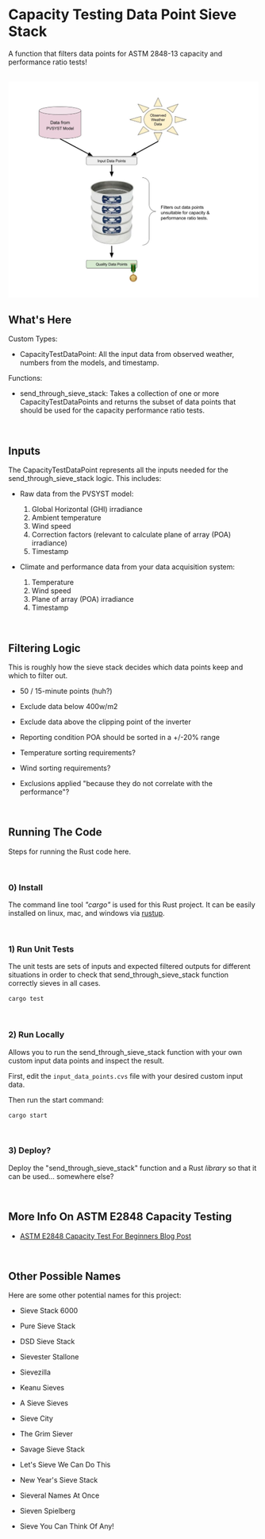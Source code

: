 
# Capacity Testing Data Point Sieve Stack

A function that filters data points for ASTM 2848-13 capacity and performance ratio tests!

<br/>

<img src="./Capacity-Testing-Sieve-Stack-Diagram.jpg">

<br/>

## What's Here

Custom Types:

- CapacityTestDataPoint: All the input data from observed weather, numbers from the models, and timestamp.

Functions:

- send_through_sieve_stack: Takes a collection of one or more CapacityTestDataPoints and returns the subset of data points that should be used for the capacity performance ratio tests.

<br/>

## Inputs
The CapacityTestDataPoint represents all the inputs needed for the send_through_sieve_stack logic. This includes:

- Raw data from the PVSYST model:
    1. Global Horizontal (GHI) irradiance
    2. Ambient temperature
    3. Wind speed
    4. Correction factors (relevant to calculate plane of array (POA) irradiance)
    5. Timestamp

-  Climate and performance data from your data acquisition system:
    1. Temperature
    2. Wind speed
    3. Plane of array (POA) irradiance
    4. Timestamp

<br/>

## Filtering Logic

This is roughly how the sieve stack decides which data points keep and which to filter out.

- 50 / 15-minute points (huh?)
- Exclude data below 400w/m2 
- Exclude data above the clipping point of the inverter 
- Reporting condition POA should be sorted in a +/-20% range 

- Temperature sorting requirements?

- Wind sorting requirements?

- Exclusions applied "because they do not correlate with the performance"? 

<br/>

## Running The Code

Steps for running the Rust code here.

<br/>

### 0) Install 
The command line tool _"cargo"_ is used for this Rust project. It can be easily installed on linux, mac, and windows via [rustup](https://rustup.rs/).

<br/>

### 1) Run Unit Tests 
The unit tests are sets of inputs and expected filtered outputs for different situations in order to check that send_through_sieve_stack function correctly sieves in all cases.
```sh
cargo test
```

<br/>

### 2) Run Locally
Allows you to run the send_through_sieve_stack function with your own custom input data points and inspect the result.

First, edit the `input_data_points.cvs` file with your desired custom input data.

Then run the start command:
```
cargo start
```

<br/>

### 3) Deploy?
Deploy the "send_through_sieve_stack" function and a Rust _library_ so that it can be used... somewhere else?

<br/>

## More Info On ASTM E2848 Capacity Testing

- [ASTM E2848 Capacity Test For Beginners Blog Post](https://www.purepower.com/blog/astm-e2848-capacity-test-for-beginners)

<br/>

## Other Possible Names
Here are some other potential names for this project:

- Sieve Stack 6000
- Pure Sieve Stack
- DSD Sieve Stack
- Sievester Stallone
- Sievezilla
- Keanu Sieves
- A Sieve Sieves
- Sieve City
- The Grim Siever
- Savage Sieve Stack
- Let's Sieve We Can Do This
- New Year's Sieve Stack
- Sieveral Names At Once
- Sieven Spielberg
- Sieve You Can Think Of Any!

  <br/>
